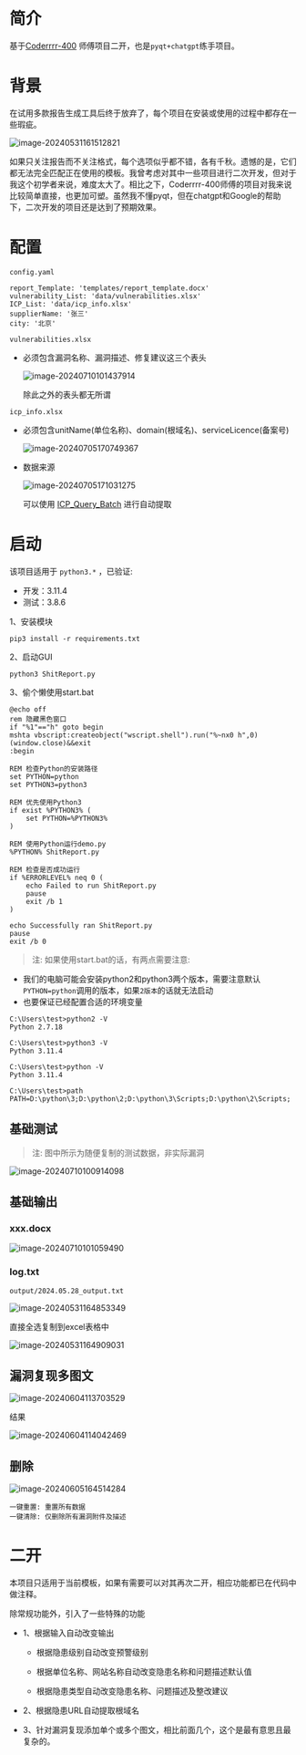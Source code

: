 # 简介

基于[Coderrrr-400](https://github.com/Coderrrr-400/XhitReport) 师傅项目二开，也是`pyqt+chatgpt`练手项目。

# 背景

在试用多款报告生成工具后终于放弃了，每个项目在安装或使用的过程中都存在一些瑕疵。

![image-20240531161512821](images/README/image-20240531161512821.png)

如果只关注报告而不关注格式，每个选项似乎都不错，各有千秋。遗憾的是，它们都无法完全匹配正在使用的模板。我曾考虑对其中一些项目进行二次开发，但对于我这个初学者来说，难度太大了。相比之下，Coderrrr-400师傅的项目对我来说比较简单直接，也更加可塑。虽然我不懂pyqt，但在chatgpt和Google的帮助下，二次开发的项目还是达到了预期效果。

# 配置


`config.yaml`

```
report_Template: 'templates/report_template.docx'
vulnerability_List: 'data/vulnerabilities.xlsx'
ICP_List: 'data/icp_info.xlsx'
supplierName: '张三'
city: '北京'
```

`vulnerabilities.xlsx`

- 必须包含漏洞名称、漏洞描述、修复建议这三个表头

  ![image-20240710101437914](./images/README/image-20240710101437914.png)
  
  除此之外的表头都无所谓

`icp_info.xlsx`

- 必须包含unitName(单位名称)、domain(根域名)、serviceLicence(备案号)

  ![image-20240705170749367](images/README/image-20240705170749367.png)

- 数据来源

  ![image-20240705171031275](images/README/image-20240705171031275.png)

  可以使用 [ICP_Query_Batch](https://github.com/s1g0day/ICP_Query_Batch) 进行自动提取

# 启动

该项目适用于 `python3.*` ，已验证:

- 开发：3.11.4
- 测试：3.8.6

1、安装模块

```
pip3 install -r requirements.txt
```

2、启动GUI

```
python3 ShitReport.py
```

3、偷个懒使用start.bat

```
@echo off
rem 隐藏黑色窗口
if "%1"=="h" goto begin 
mshta vbscript:createobject("wscript.shell").run("%~nx0 h",0)(window.close)&&exit 
:begin 

REM 检查Python的安装路径
set PYTHON=python
set PYTHON3=python3

REM 优先使用Python3
if exist %PYTHON3% (
    set PYTHON=%PYTHON3%
)

REM 使用Python运行demo.py
%PYTHON% ShitReport.py

REM 检查是否成功运行
if %ERRORLEVEL% neq 0 (
    echo Failed to run ShitReport.py
    pause
    exit /b 1
)

echo Successfully ran ShitReport.py
pause
exit /b 0

```

> 注: 如果使用start.bat的话，有两点需要注意:

- 我们的电脑可能会安装python2和python3两个版本，需要注意默认`PYTHON=python`调用的版本，如果`2版本`的话就无法启动
- 也要保证已经配置合适的环境变量

```
C:\Users\test>python2 -V
Python 2.7.18

C:\Users\test>python3 -V
Python 3.11.4

C:\Users\test>python -V
Python 3.11.4

C:\Users\test>path
PATH=D:\python\3;D:\python\2;D:\python\3\Scripts;D:\python\2\Scripts;
```

## 基础测试

> 注: 图中所示为随便复制的测试数据，非实际漏洞

![image-20240710100914098](./images/README/image-20240710100914098.png)

## 基础输出

### xxx.docx

![image-20240710101059490](./images/README/image-20240710101059490.png)

### log.txt

`output/2024.05.28_output.txt`

![image-20240531164853349](images/README/image-20240531164853349.png)

直接全选复制到excel表格中

![image-20240531164909031](images/README/image-20240531164909031.png)

## 漏洞复现多图文

![image-20240604113703529](images/README/image-20240604113703529.png)

结果

![image-20240604114042469](images/README/image-20240604114042469.png)

## 删除

![image-20240605164514284](images/README/image-20240605164514284.png)

```
一键重置: 重置所有数据
一键清除: 仅删除所有漏洞附件及描述
```



# 二开

本项目只适用于当前模板，如果有需要可以对其再次二开，相应功能都已在代码中做注释。

除常规功能外，引入了一些特殊的功能

- 1、根据输入自动改变输出
  - 根据隐患级别自动改变预警级别
  
  - 根据单位名称、网站名称自动改变隐患名称和问题描述默认值
  
  - 根据隐患类型自动改变隐患名称、问题描述及整改建议
  
- 2、根据隐患URL自动提取根域名

- 3、针对漏洞复现添加单个或多个图文，相比前面几个，这个是最有意思且最复杂的。
